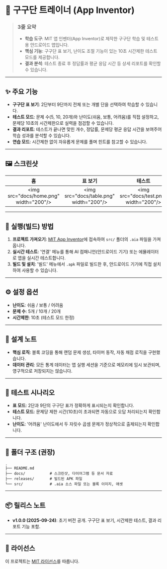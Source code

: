 # 🚀 구구단 트레이너 (App Inventor)

> ### 3줄 요약
>
>   - **학습 도구**: MIT 앱 인벤터(App Inventor)로 제작한 구구단 학습 및 테스트용 안드로이드 앱입니다.
>   - **핵심 기능**: 구구단 표 보기, 난이도 조절 기능이 있는 10초 시간제한 테스트 모드를 제공합니다.
>   - **결과 분석**: 테스트 종료 후 정답률과 평균 응답 시간 등 상세 리포트를 확인할 수 있습니다.

-----

## ✨ 주요 기능

  - **구구단 표 보기**: 2단부터 9단까지 전체 또는 개별 단을 선택하여 학습할 수 있습니다.
  - **테스트 모드**: 문제 수(5, 10, 20개)와 난이도(쉬움, 보통, 어려움)를 직접 설정하고, 문제당 10초의 시간제한으로 실력을 점검할 수 있습니다.
  - **결과 리포트**: 테스트가 끝나면 맞힌 개수, 정답률, 문제당 평균 응답 시간을 보여주어 학습 성과를 분석할 수 있습니다.
  - **연습 모드**: 시간제한 없이 자유롭게 문제를 풀며 힌트를 참고할 수 있습니다.

-----

## 🖼️ 스크린샷

| 홈 | 표 보기 | 테스트 | 결과 |
| :---: | :---: | :---: | :---: |
| \<img src="docs/home.png" width="200"/\> | \<img src="docs/table.png" width="200"/\> | \<img src="docs/test.png" width="200"/\> | \<img src="docs/result.png" width="200"/\> |

-----

## 🚀 실행(빌드) 방법

1.  **프로젝트 가져오기**: [MIT App Inventor](https://www.google.com/search?q=http://ai2.appinventor.mit.edu/)에 접속하여 `src/` 폴더의 `.aia` 파일을 가져옵니다.
2.  **실시간 테스트**: '연결' 메뉴를 통해 AI 컴패니언(안드로이드 기기) 또는 에뮬레이터로 앱을 실시간 테스트합니다.
3.  **빌드 및 설치**: '빌드' 메뉴에서 `.apk` 파일로 빌드한 후, 안드로이드 기기에 직접 설치하여 사용할 수 있습니다.

-----

## ⚙️ 설정 옵션

  - **난이도**: 쉬움 / 보통 / 어려움
  - **문제 수**: 5개 / 10개 / 20개
  - **시간제한**: 10초 (테스트 모드 한정)

-----

## 🧠 설계 노트

  - **핵심 로직**: 블록 코딩을 통해 랜덤 문제 생성, 타이머 동작, 자동 채점 로직을 구현했습니다.
  - **데이터 관리**: 모든 통계 데이터는 앱 실행 세션을 기준으로 메모리에 임시 보관되며, 영구적으로 저장되지는 않습니다.

-----

## 🧪 테스트 시나리오

  - **표 모드**: 2단과 9단의 구구단 표가 정확하게 표시되는지 확인합니다.
  - **테스트 모드**: 문제당 제한 시간(10초)이 초과되면 자동으로 오답 처리되는지 확인합니다.
  - **난이도**: '어려움' 난이도에서 두 자릿수 곱셈 문제가 정상적으로 출제되는지 확인합니다.

-----

## 📁 폴더 구조 (권장)

```
.
├── README.md
├── docs/           # 스크린샷, 다이어그램 등 문서 자료
├── releases/       # 빌드된 APK 파일
└── src/            # .aia 소스 파일 또는 블록 이미지, 애셋
```

-----

## 📦 릴리스 노트

  - **v1.0.0 (2025-09-24)**: 초기 버전 공개. 구구단 표 보기, 시간제한 테스트, 결과 리포트 기능 포함.

-----

## 🪪 라이선스

이 프로젝트는 [MIT 라이선스](https://opensource.org/licenses/MIT)를 따릅니다.
